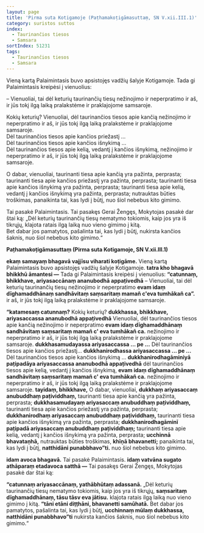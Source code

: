 ```yaml
---
layout: page
title: 'Pirma suta Kotigamoje (Paṭhamakoṭigāmasuttaṃ, SN V.xii.III.1)'
category: suristos suttos
index:  
  - Taurinančios tiesos
  - Samsara
sortIndex: 51231
tags:
  - Taurinančios tiesos
  - Samsara
---
```

Vieną kartą Palaimintasis buvo apsistojęs vadžių šalyje Kotigamoje. Tada gi Palaimintasis kreipėsi į vienuolius:

– Vienuoliai, tai dėl keturių taurinančių tiesų nežinojimo ir neperpratimo ir aš, ir jūs tokį ilgą laiką pralakstėme ir praklajojome samsaroje.
 
Kokių keturių? Vienuoliai, dėl taurinančios tiesos apie kančią nežinojimo ir neperpratimo ir aš, ir jūs tokį ilgą laiką pralakstėme ir praklajojome samsaroje.<br/>
Dėl taurinančios tiesos apie kančios priežastį ...<br/>
Dėl taurinančios tiesos apie kančios išnykimą ...<br/>
Dėl taurinančios tiesos apie kelią, vedantį į kančios išnykimą, nežinojimo ir neperpratimo ir aš, ir jūs tokį ilgą laiką pralakstėme ir praklajojome samsaroje.

O dabar, vienuoliai, taurinanti tiesa apie kančią yra pažinta, perprasta; taurinanti tiesa apie kančios priežastį yra pažinta, perprasta; taurinanti tiesa apie kančios išnykimą yra pažinta, perprasta; taurinanti tiesa apie kelią, vedantį į kančios išnykimą yra pažinta, perprasta; nutrauktas būties troškimas, panaikinta tai, kas lydi į būtį, nuo šiol nebebus kito gimimo.

Tai pasakė Palaimintasis. Tai pasakęs Gerai Žengęs, Mokytojas pasakė dar štai ką:
„Dėl keturių taurinančių tiesų nematymo tokiomis, kaip jos yra iš tikrųjų,
klajota ratais ilgą laiką nuo vieno gimimo į kitą.  
Bet dabar jos pamatytos, pašalinta tai, kas lydi į būtį,
nukirsta kančios šaknis, nuo šiol nebebus kito gimimo.“

__Paṭhamakoṭigāmasuttaṃ (Pirma suta Kotigamoje, SN V.xii.III.1)__

__ekaṃ samayaṃ bhagavā vajjīsu viharati koṭigāme.__ Vieną kartą Palaimintasis buvo apsistojęs vadžių šalyje Kotigamoje. __tatra kho bhagavā bhikkhū āmantesi —__ Tada gi Palaimintasis kreipėsi į vienuolius:  __“catunnaṃ, bhikkhave, ariyasaccānaṃ ananubodhā appaṭivedhā__ – Vienuoliai, tai dėl keturių taurinančių tiesų nežinojimo ir neperpratimo __evam idaṃ dīghamaddhānaṃ sandhāvitaṃ saṃsaritaṃ mamañ c'eva tumhākañ ca”.__ ir aš, ir jūs tokį ilgą laiką pralakstėme ir praklajojome samsaroje.

__“katamesaṃ catunnaṃ?__ Kokių keturių? __dukkhassa, bhikkhave, ariyasaccassa ananubodhā appaṭivedhā__ Vienuoliai, dėl taurinančios tiesos apie kančią nežinojimo ir neperpratimo __evam idaṃ dīghamaddhānaṃ sandhāvitaṃ saṃsaritaṃ mamañ c' eva tumhākañ ca.__ nežinojimo ir neperpratimo ir aš, ir jūs tokį ilgą laiką pralakstėme ir praklajojome samsaroje. __dukkhasamudayassa ariyasaccassa ... pe ...__ Dėl taurinančios tiesos apie kančios priežastį... __dukkhanirodhassa ariyasaccassa ... pe ...__ Dėl taurinančios tiesos apie kančios išnykimą ... __dukkhanirodhagāminiyā paṭipadāya ariyasaccassa ananubodhā appaṭivedhā__ dėl taurinančios tiesos apie kelią, vedantį į kančios išnykimą, __evam idaṃ dīghamaddhānaṃ sandhāvitaṃ saṃsaritaṃ mamañ c' eva tumhākañ ca.__ nežinojimo ir neperpratimo ir aš, ir jūs tokį ilgą laiką pralakstėme ir praklajojome samsaroje. __tayidaṃ, bhikkhave,__ O dabar, vienuoliai, __dukkhaṃ ariyasaccaṃ anubuddhaṃ paṭividdhaṃ,__ taurinanti tiesa apie kančią yra pažinta, perprasta; __dukkhasamudayaṃ ariyasaccaṃ anubuddhaṃ paṭividdhaṃ,__ taurinanti tiesa apie kančios priežastį yra pažinta, perprasta; __dukkhanirodhaṃ ariyasaccaṃ anubuddhaṃ paṭividdhaṃ,__ taurinanti tiesa apie kančios išnykimą yra pažinta, perprasta; __dukkhanirodhagāminī paṭipadā ariyasaccaṃ anubuddhaṃ paṭividdhaṃ;__ taurinanti tiesa apie kelią, vedantį į kančios išnykimą yra pažinta, perprasta; __ucchinnā bhavataṇhā,__ nutrauktas būties troškimas, __khīṇā bhavanetti;__ panaikinta tai, kas lydi į būtį, __natthidāni punabbhavo”ti.__ nuo šiol nebebus kito gimimo.

__idam avoca bhagavā.__ Tai pasakė Palaimintasis. __idaṃ vatvāna sugato athāparaṃ etadavoca satthā —__ Tai pasakęs Gerai Žengęs, Mokytojas pasakė dar štai ką:

__“catunnaṃ ariyasaccānaṃ, yathābhūtaṃ adassanā.__
„Dėl keturių taurinančių tiesų nematymo tokiomis, kaip jos yra iš tikrųjų,
__saṃsaritaṃ dīghamaddhānaṃ, tāsu tāsv eva jātisu.__
klajota ratais ilgą laiką nuo vieno gimimo į kitą.
__“tāni etāni diṭṭhāni, bhavanetti samūhatā.__
Bet dabar jos pamatytos, pašalinta tai, kas lydi į būtį,
__ucchinnaṃ mūlaṃ dukkhassa, natthidāni punabbhavo”ti__
nukirsta kančios šaknis, nuo šiol nebebus kito gimimo.“